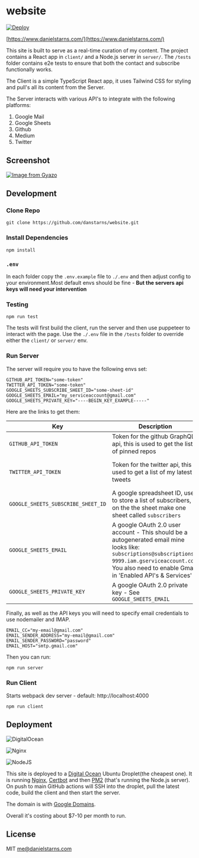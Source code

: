 # website

[![Deploy](https://github.com/danstarns/website/actions/workflows/deploy.yml/badge.svg)](https://github.com/danstarns/website/actions/workflows/deploy.yml)

[https://www.danielstarns.com/](https://www.danielstarns.com/)

This site is built to serve as a real-time curation of my content. The project contains a React app in `client/` and a Node.js server in `server/`. The `/tests` folder contains e2e tests to ensure that both the contact and subscribe functionally works.

The Client is a simple TypeScript React app, it uses Tailwind CSS for styling and pull's all its content from the Server.

The Server interacts with various API's to integrate with the following platforms:

1. Google Mail
2. Google Sheets
3. Github
4. Medium
5. Twitter

## Screenshot

[![Image from Gyazo](https://i.gyazo.com/eaa97f17f3c944daa701fe8b1589d4da.png)](https://gyazo.com/eaa97f17f3c944daa701fe8b1589d4da)

## Development

### Clone Repo

```
git clone https://github.com/danstarns/website.git
```

### Install Dependencies

```
npm install
```

### `.env`

In each folder copy the `.env.example` file to `./.env` and then adjust config to your environment.Most default envs should be fine - **But the servers api keys will need your intervention**

### Testing

```
npm run test
```

The tests will first build the client, run the server and then use puppeteer to interact with the page. Use the `./.env` file in the `/tests` folder to override either the `client/` or `server/` env.

### Run Server

The server will require you to have the following envs set:

```
GITHUB_API_TOKEN="some-token"
TWITTER_API_TOKEN="some-token"
GOOGLE_SHEETS_SUBSCRIBE_SHEET_ID="some-sheet-id"
GOOGLE_SHEETS_EMAIL="my_serviceaccount@gmail.com"
GOOGLE_SHEETS_PRIVATE_KEY="----BEGIN_KEY_EXAMPLE-----"
```

Here are the links to get them:

| Key                                | Description                                                                                                                                                                                                     | Link                                                                                                   |
| ---------------------------------- | --------------------------------------------------------------------------------------------------------------------------------------------------------------------------------------------------------------- | ------------------------------------------------------------------------------------------------------ |
| `GITHUB_API_TOKEN`                 | Token for the github GraphQL api, this is used to get the list of pinned repos                                                                                                                                  | [https://docs.github.com/en/graphql](https://docs.github.com/en/graphql)                               |
| `TWITTER_API_TOKEN`                | Token for the twitter api, this is used to get a list of my latest tweets                                                                                                                                       | [https://developer.twitter.com/en/docs/twitter-api](https://developer.twitter.com/en/docs/twitter-api) |
| `GOOGLE_SHEETS_SUBSCRIBE_SHEET_ID` | A google spreadsheet ID, used to store a list of subscribers, on the the sheet make one sheet called `subscribers`                                                                                              | [https://docs.google.com/spreadsheets](https://docs.google.com/spreadsheets)                           |
| `GOOGLE_SHEETS_EMAIL`              | A google OAuth 2.0 user account - This should be a autogenerated email mine looks like: `subscriptions@subscriptions-9999.iam.gserviceaccount.com`. You also need to enable Gmail in 'Enabled API's & Services' | [https://console.cloud.google.com/](https://console.cloud.google.com/)                                 |
| `GOOGLE_SHEETS_PRIVATE_KEY`        | A google OAuth 2.0 private key - See `GOOGLE_SHEETS_EMAIL`                                                                                                                                                      | [https://console.cloud.google.com/](https://console.cloud.google.com/)                                 |

Finally, as well as the API keys you will need to specify email credentials to use nodemailer and IMAP.

```
EMAIL_CC="my-email@gmail.com"
EMAIL_SENDER_ADDRESS="my-email@gmail.com"
EMAIL_SENDER_PASSWORD="password"
EMAIL_HOST="smtp.gmail.com"
```

Then you can run:

```
npm run server
```

### Run Client

Starts webpack dev server - default: http://localhost:4000

```
npm run client
```

## Deployment

![DigitalOcean](https://img.shields.io/badge/DigitalOcean-%230167ff.svg?style=for-the-badge&logo=digitalOcean&logoColor=white)

![Nginx](https://img.shields.io/badge/nginx-%23009639.svg?style=for-the-badge&logo=nginx&logoColor=white)

![NodeJS](https://img.shields.io/badge/node.js-6DA55F?style=for-the-badge&logo=node.js&logoColor=white)

This site is deployed to a [Digital Ocean](https://www.digitalocean.com/) Ubuntu Droplet(the cheapest one). It is running [Nginx](https://www.nginx.com/), [Certbot](https://certbot.eff.org/) and then [PM2](https://pm2.keymetrics.io/) (that's running the Node.js server). On push to main GitHub actions will SSH into the droplet, pull the latest code, build the client and then start the server.

The domain is with [Google Domains](https://domains.google.com/).

Overall it's costing about $7-10 per month to run.

## License

MIT me@danielstarns.com
